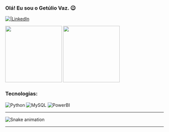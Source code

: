 ### Olá! Eu sou o Getúlio Vaz. 😉

 [![|LinkedIn](https://img.shields.io/badge/LinkedIn-0077B5?style=for-the-badge&logo=linkedin&logoColor=white)](https://www.linkedin.com/in/getuliovp/)

<div>
  
  <img height="180em" src="https://github-readme-stats.vercel.app/api?username=getuliovp&show_icons=true&theme=dracula&include_all_commits=true&count_private=true"/>
  <img height="180em" src="https://github-readme-stats.vercel.app/api/top-langs/?username=getuliovp&layout=compact&langs_count=7&theme=dracula"/>

</div>

### Tecnologias:

<div>
 
  <img align="center" alt="Python" src="https://img.shields.io/badge/Python-3776AB?style=for-the-badge&logo=python&logoColor=white"/>
  <img align="center" alt="MySQL" src="https://img.shields.io/badge/MySQL-005C84?style=for-the-badge&logo=mysql&logoColor=white"/>
  <img align="center" alt="PowerBI" src="https://img.shields.io/badge/PowerBI-F2C811?style=for-the-badge&logo=Power%20BI&logoColor=white"/>

</div>

---

  ![Snake animation](https://github.com/getuliovp/getuliovp/blob/output/github-contribution-grid-snake.svg)

---
